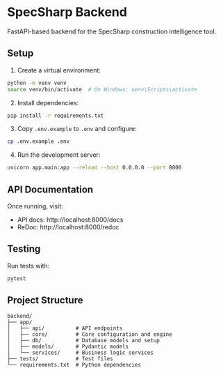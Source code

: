 # SpecSharp Backend

FastAPI-based backend for the SpecSharp construction intelligence tool.

## Setup

1. Create a virtual environment:
```bash
python -m venv venv
source venv/bin/activate  # On Windows: venv\Scripts\activate
```

2. Install dependencies:
```bash
pip install -r requirements.txt
```

3. Copy `.env.example` to `.env` and configure:
```bash
cp .env.example .env
```

4. Run the development server:
```bash
uvicorn app.main:app --reload --host 0.0.0.0 --port 8000
```

## API Documentation

Once running, visit:
- API docs: http://localhost:8000/docs
- ReDoc: http://localhost:8000/redoc

## Testing

Run tests with:
```bash
pytest
```

## Project Structure

```
backend/
├── app/
│   ├── api/          # API endpoints
│   ├── core/         # Core configuration and engine
│   ├── db/           # Database models and setup
│   ├── models/       # Pydantic models
│   └── services/     # Business logic services
├── tests/            # Test files
└── requirements.txt  # Python dependencies
```